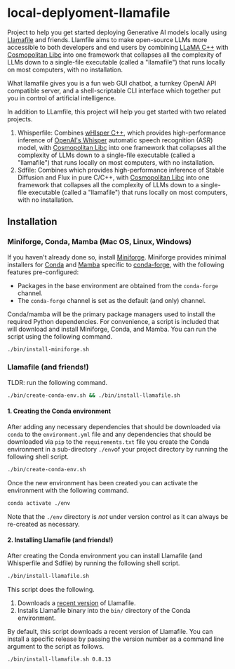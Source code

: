 # local-deplyoment-llamafile

Project to help you get started deploying Generative AI models locally using [Llamafile](https://github.com/Mozilla-Ocho/llamafile) and friends. Llamfile aims to make open-source LLMs more accessible to both developers and end users by combining [LLaMA C++](https://github.com/ggerganov/llama.cpp) with [Cosmopolitan Libc](https://github.com/jart/cosmopolitan) into one framework that collapses all the complexity of LLMs down to a single-file executable (called a "llamafile") that runs locally on most computers, with no installation. 

What llamafile gives you is a fun web GUI chatbot, a turnkey OpenAI API compatible server, and a shell-scriptable CLI interface which together put you in control of artificial intelligence.

In addition to LLamfile, this project will help you get started with two related projects.

1. Whisperfile: Combines [wHIsper C++](https://github.com/ggerganov/whisper.cpp/), which provides high-performance inference of [OpenAI's Whisper](https://github.com/openai/whisper) automatic speech recognition (ASR) model, with [Cosmopolitan Libc](https://github.com/jart/cosmopolitan) into one framework that collapses all the complexity of LLMs down to a single-file executable (called a "llamafile") that runs locally on most computers, with no installation.
2. Sdfile: Combines [](https://github.com/leejet/stable-diffusion.cpp) which provides high-performance inference of Stable Diffusion and Flux in pure C/C++, with [Cosmopolitan Libc](https://github.com/jart/cosmopolitan) into one framework that collapses all the complexity of LLMs down to a single-file executable (called a "llamafile") that runs locally on most computers, with no installation.

## Installation

### Miniforge, Conda, Mamba (Mac OS, Linux, Windows)

If you haven't already done so, install [Miniforge](https://github.com/conda-forge/miniforge). Miniforge provides 
minimal installers for [Conda](https://conda.io/) and [Mamba](https://github.com/mamba-org/mamba) specific to 
[conda-forge](https://conda-forge.org/), with the following features pre-configured:

   * Packages in the base environment are obtained from the `conda-forge` channel.
   * The `conda-forge` channel is set as the default (and only) channel.

Conda/mamba will be the primary package managers used to install the required Python dependencies. For 
convenience, a script is included that will download and install Miniforge, Conda, and Mamba. You can run the 
script using the following command.

```bash
./bin/install-miniforge.sh
```

### Llamafile (and friends!)

TLDR: run the following command.

```bash
./bin/create-conda-env.sh && ./bin/install-llamafile.sh
```

#### 1. Creating the Conda environment

After adding any necessary dependencies that should be downloaded via `conda` to the `environment.yml` file and any 
dependencies that should be downloaded via `pip` to the `requirements.txt` file you create the Conda environment in a 
sub-directory `./env`of your project directory by running the following shell script.

```bash
./bin/create-conda-env.sh
```

Once the new environment has been created you can activate the environment with the following command.

```bash
conda activate ./env
```

Note that the `./env` directory is *not* under version control as it can always be re-created as 
necessary.

#### 2. Installing Llamafile (and friends!) 

After creating the Conda environment you can install Llamafile (and Whisperfile and Sdfile) by running the following
shell script.

```bash
./bin/install-llamafile.sh
```

This script does the following.

1. Downloads a [recent version](https://github.com/Mozilla-Ocho/llamafile/releases) of Llamafile.
2. Installs Llamafile binary into the `bin/` directory of the Conda environment.

By default, this script downloads a recent version of Llamafile. You can install a specific release by passing the 
version number as a command line argument to the script as follows.

```bash
./bin/install-llamafile.sh 0.8.13
```

